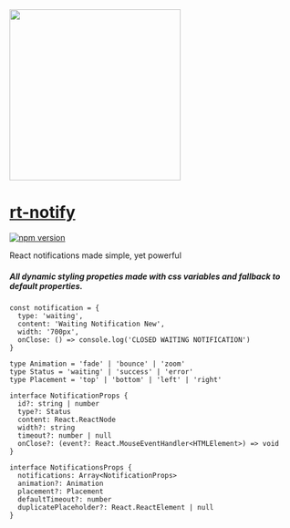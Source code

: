 <img width="300px" src="https://cdn1.iconfinder.com/data/icons/just-for-fun/64/__notification_messege_alarm-512.png" />

# [rt-notify](https://glebcha.github.io/rt-notify/)

[![npm version](https://badge.fury.io/js/rt-notify.svg)](https://badge.fury.io/js/rt-notify)

React notifications made simple, yet powerful

##### All dynamic styling propeties made with css variables and fallback to default properties.

```
const notification = {
  type: 'waiting',
  content: 'Waiting Notification New',
  width: '700px',
  onClose: () => console.log('CLOSED WAITING NOTIFICATION')
}

type Animation = 'fade' | 'bounce' | 'zoom'
type Status = 'waiting' | 'success' | 'error'
type Placement = 'top' | 'bottom' | 'left' | 'right'

interface NotificationProps {
  id?: string | number
  type?: Status
  content: React.ReactNode
  width?: string
  timeout?: number | null
  onClose?: (event?: React.MouseEventHandler<HTMLElement>) => void
}

interface NotificationsProps {
  notifications: Array<NotificationProps>
  animation?: Animation
  placement?: Placement
  defaultTimeout?: number
  duplicatePlaceholder?: React.ReactElement | null
}
```
